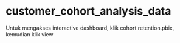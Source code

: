 # customer_cohort_analysis_data
Untuk mengakses interactive dashboard, klik cohort retention.pbix, kemudian klik view

